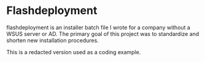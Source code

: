 # Flashdeployment

flashdeployment is an installer batch file I wrote for a company without a WSUS server or AD. 
The primary goal of this project was to standardize and shorten new installation procedures.

This is a redacted version used as a coding example.
